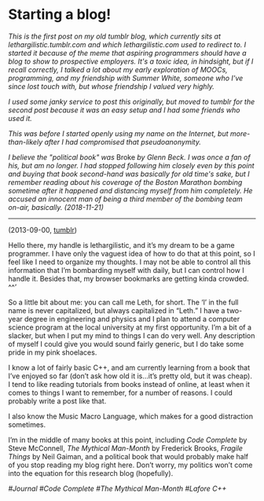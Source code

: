 # Starting a blog!

*This is the first post on my old tumblr blog, which currently sits at lethargilistic.tumblr.com and which lethargilistic.com used to redirect to. I started it because of the meme that aspiring programmers should have a blog to show to prospective employers. It's a toxic idea, in hindsight, but if I recall correctly, I talked a lot about my early exploration of MOOCs, programming, and my friendship with Summer White, someone who I've since lost touch with, but whose friendship I valued very highly.*

*I used some janky service to post this originally, but moved to tumblr for the second post because it was an easy setup and I had some friends who used it.*

*This was before I started openly using my name on the Internet, but more-than-likely after I had compromised that pseudoanonymity.*

*I believe the "political book" was* Broke *by Glenn Beck. I was once a fan of his, but am no longer. I had stopped following him closely even by this point and buying that book second-hand was basically for old time's sake, but I remember reading about his coverage of the Boston Marathon bombing sometime after it happened and distancing myself from him completely. He accused an innocent man of being a third member of the bombing team on-air, basically. (2018-11-21)*

-----

(2013-09-00, [tumblr](http://lethargilistic.tumblr.com/post/62403821455/starting-a-blog))

Hello there, my handle is lethargilistic, and it’s my dream to be a game programmer. I have only the vaguest idea of how to do that at this point, so I feel like I need to organize my thoughts. I may not be able to control all this information that I’m bombarding myself with daily, but I can control how I handle it. Besides that, my browser bookmarks are getting kinda crowded. ^^’

So a little bit about me: you can call me Leth, for short. The ‘l’ in the full name is never capitalized, but always capitalized in “Leth.” I have a two-year degree in engineering and physics and I plan to attend a computer science program at the local university at my first opportunity. I’m a bit of a slacker, but when I put my mind to things I can do very well. Any description of myself I could give you would sound fairly generic, but I do take some pride in my pink shoelaces.

I know a lot of fairly basic C++, and am currently learning from a book that I’ve enjoyed so far (don’t ask how old it is…it’s pretty old, but it was cheap). I tend to like reading tutorials from books instead of online, at least when it comes to things I want to remember, for a number of reasons. I could probably write a post like that.

I also know the Music Macro Language, which makes for a good distraction sometimes.

I’m in the middle of many books at this point, including *Code Complete* by Steve McConnell, *The Mythical Man-Month* by Frederick Brooks, *Fragile Things* by Neil Gaiman, and a political book that would probably make half of you stop reading my blog right here. Don’t worry, my politics won’t come into the equation for this research blog (hopefully).

*#Journal #Code Complete #The Mythical Man-Month #Lafore C++*

